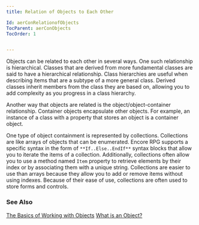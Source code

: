 ```yaml
---
title: Relation of Objects to Each Other

Id: aerConRelationofObjects
TocParent: aerConObjects
TocOrder: 1


---
```


Objects can be related to each other in several ways. One such relationship is hierarchical. Classes that are derived from more fundamental classes are said to have a hierarchical relationship. Class hierarchies are useful when describing items that are a subtype of a more general class. Derived classes inherit members from the class they are based on, allowing you to add complexity as you progress in a class hierarchy. 

Another way that objects are related is the object/object-container relationship. Container objects encapsulate other objects. For example, an instance of a class with a property that stores an object is a container object. 

One type of object containment is represented by collections. Collections are like arrays of objects that can be enumerated. Encore RPG supports a specific syntax in the form of ``` **If..Else..EndIf** ``` syntax blocks that allow you to iterate the items of a collection. Additionally, collections often allow you to use a method named ```Item``` property to retrieve elements by their index or by associating them with a unique string. Collections are easier to use than arrays because they allow you to add or remove items without using indexes. Because of their ease of use, collections are often used to store forms and controls. 

### See Also
[The Basics of Working with Objects](aerConBasicsofObjects.html)
[What is an Object?](aerConWhatisanObject.html) 
